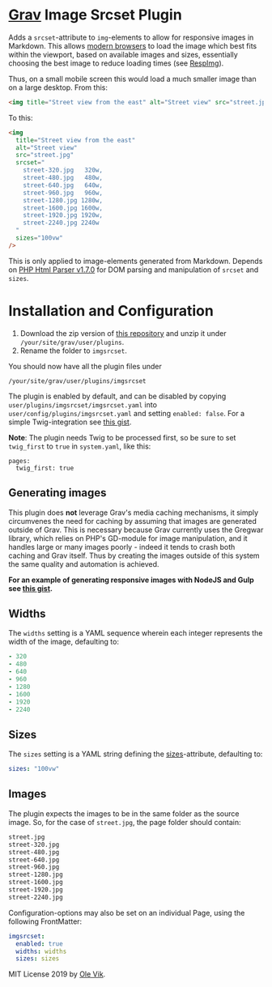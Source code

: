 # [Grav](http://getgrav.org/) Image Srcset Plugin

Adds a `srcset`-attribute to `img`-elements to allow for responsive images in Markdown. This allows [modern browsers](http://caniuse.com/#feat=srcset) to load the image which best fits within the viewport, based on available images and sizes, essentially choosing the best image to reduce loading times (see [RespImg](https://responsiveimages.org/)).

Thus, on a small mobile screen this would load a much smaller image than on a large desktop. From this:

```html
<img title="Street view from the east" alt="Street view" src="street.jpg" />
```

To this:

```html
<img
  title="Street view from the east"
  alt="Street view"
  src="street.jpg"
  srcset="
    street-320.jpg   320w,
    street-480.jpg   480w,
    street-640.jpg   640w,
    street-960.jpg   960w,
    street-1280.jpg 1280w,
    street-1600.jpg 1600w,
    street-1920.jpg 1920w,
    street-2240.jpg 2240w
  "
  sizes="100vw"
/>
```

This is only applied to image-elements generated from Markdown. Depends on [PHP Html Parser v1.7.0](https://github.com/paquettg/php-html-parser/) for DOM parsing and manipulation of `srcset` and `sizes`.

# Installation and Configuration

1. Download the zip version of [this repository](https://github.com/OleVik/grav-plugin-imgsrcset) and unzip it under `/your/site/grav/user/plugins`.
2. Rename the folder to `imgsrcset`.

You should now have all the plugin files under

    /your/site/grav/user/plugins/imgsrcset

The plugin is enabled by default, and can be disabled by copying `user/plugins/imgsrcset/imgsrcset.yaml` into `user/config/plugins/imgsrcset.yaml` and setting `enabled: false`. For a simple Twig-integration see [this gist](https://gist.github.com/OleVik/a7604215f127763b71bd8b8788d45cfd).

**Note**: The plugin needs Twig to be processed first, so be sure to set `twig_first` to `true` in `system.yaml`, like this:

```
pages:
  twig_first: true
```

## Generating images

This plugin does **not** leverage Grav's media caching mechanisms, it simply circumvenes the need for caching by assuming that images are generated outside of Grav. This is necessary because Grav currently uses the Gregwar library, which relies on PHP's GD-module for image manipulation, and it handles large or many images poorly - indeed it tends to crash both caching and Grav itself. Thus by creating the images outside of this system the same quality and automation is achieved.

**For an example of generating responsive images with NodeJS and Gulp see [this gist](https://gist.github.com/OleVik/f2c8b51a7153743b13607072c27cf8d2).**

## Widths

The `widths` setting is a YAML sequence wherein each integer represents the width of the image, defaulting to:

```yaml
- 320
- 480
- 640
- 960
- 1280
- 1600
- 1920
- 2240
```

## Sizes

The `sizes` setting is a YAML string defining the [sizes](https://html.spec.whatwg.org/multipage/embedded-content.html#attr-img-sizes)-attribute, defaulting to:

```yaml
sizes: "100vw"
```

## Images

The plugin expects the images to be in the same folder as the source image. So, for the case of `street.jpg`, the page folder should contain:

```bash
street.jpg
street-320.jpg
street-480.jpg
street-640.jpg
street-960.jpg
street-1280.jpg
street-1600.jpg
street-1920.jpg
street-2240.jpg
```

Configuration-options may also be set on an individual Page, using the following FrontMatter:

```yaml
imgsrcset:
  enabled: true
  widths: widths
  sizes: sizes
```

MIT License 2019 by [Ole Vik](http://github.com/olevik).
